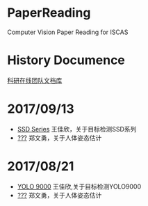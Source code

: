 # PaperReading
Computer Vision Paper Reading for ISCAS
# History Documence
[科研在线团队文档库](http://ddl.escience.cn/iscas007)

# 2017/09/13
- [SSD Series](http://ddl.escience.cn/iscas007/r/9771313) 王佳欣，关于目标检测SSD系列
- [???]() 郑文勇，关于人体姿态估计

# 2017/08/21
- [YOLO 9000](http://ddl.escience.cn/iscas007/r/9771314) 王佳欣,关于目标检测YOLO9000
- [???]() 郑文勇，关于人体姿态估计
